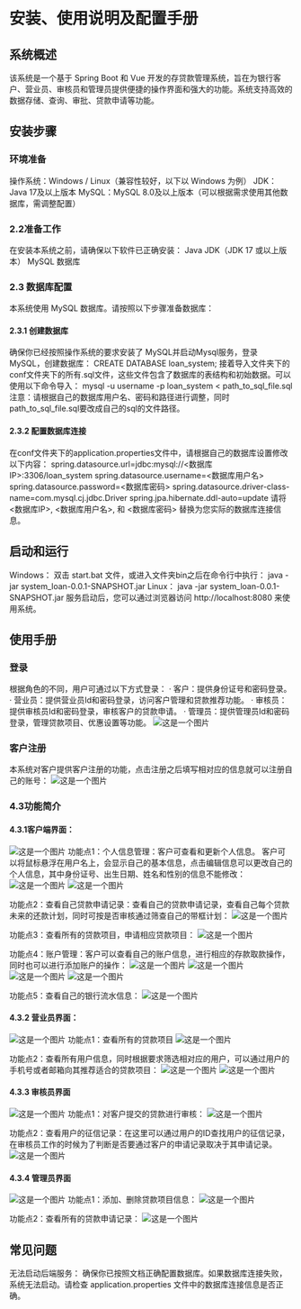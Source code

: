 # 安装、使用说明及配置手册
## 系统概述
该系统是一个基于 Spring Boot 和 Vue 开发的存贷款管理系统，旨在为银行客户、营业员、审核员和管理员提供便捷的操作界面和强大的功能。系统支持高效的数据存储、查询、审批、贷款申请等功能。
## 安装步骤
### 环境准备
操作系统：Windows / Linux（兼容性较好，以下以 Windows 为例）
JDK：Java 17及以上版本
MySQL：MySQL 8.0及以上版本（可以根据需求使用其他数据库，需调整配置）
### 2.2准备工作
在安装本系统之前，请确保以下软件已正确安装：
Java JDK（JDK 17 或以上版本）
MySQL 数据库
### 2.3 数据库配置
本系统使用 MySQL 数据库。请按照以下步骤准备数据库：
#### 2.3.1 创建数据库
确保你已经按照操作系统的要求安装了 MySQL并启动Mysql服务，登录 MySQL，创建数据库：
CREATE DATABASE loan_system;
接着导入文件夹下的conf文件夹下的所有.sql文件，这些文件包含了数据库的表结构和初始数据。可以使用以下命令导入：
mysql -u username -p loan_system < path_to_sql_file.sql
注意：请根据自己的数据库用户名、密码和路径进行调整，同时path_to_sql_file.sql要改成自己的sql的文件路径。
#### 2.3.2 配置数据库连接
在conf文件夹下的application.properties文件中，请根据自己的数据库设置修改以下内容：
spring.datasource.url=jdbc:mysql://<数据库IP>:3306/loan_system
spring.datasource.username=<数据库用户名>
spring.datasource.password=<数据库密码>
spring.datasource.driver-class-name=com.mysql.cj.jdbc.Driver
spring.jpa.hibernate.ddl-auto=update
请将 <数据库IP>, <数据库用户名>, 和 <数据库密码> 替换为您实际的数据库连接信息。
## 启动和运行
Windows：
双击 start.bat 文件，或进入文件夹bin之后在命令行中执行：
java -jar system_loan-0.0.1-SNAPSHOT.jar
Linux：
java -jar system_loan-0.0.1-SNAPSHOT.jar
服务启动后，您可以通过浏览器访问 http://localhost:8080 来使用系统。
## 使用手册
### 登录

根据角色的不同，用户可通过以下方式登录：
·  客户：提供身份证号和密码登录。
·  营业员：提供营业员Id和密码登录，访问客户管理和贷款推荐功能。
·  审核员：提供审核员Id和密码登录，审核客户的贷款申请。
·  管理员：提供管理员Id和密码登录，管理贷款项目、优惠设置等功能。
![这是一个图片](images/image1.png)

### 客户注册
本系统对客户提供客户注册的功能，点击注册之后填写相对应的信息就可以注册自己的账号：
![这是一个图片](images/image2.png)

### 4.3功能简介
#### 4.3.1客户端界面：
![这是一个图片](images/image4.png)
功能点1：个人信息管理：客户可查看和更新个人信息。
客户可以将鼠标悬浮在用户名上，会显示自己的基本信息，点击编辑信息可以更改自己的个人信息，其中身份证号、出生日期、姓名和性别的信息不能修改：
![这是一个图片](images/image5.png)
![这是一个图片](images/image6.png)

功能点2：查看自己贷款申请记录：查看自己的贷款申请记录，查看自己每个贷款未来的还款计划，同时可按是否审核通过筛查自己的带框计划：
![这是一个图片](images/image7.png)

功能点3：查看所有的贷款项目，申请相应贷款项目：
![这是一个图片](images/image8.png)

功能点4：账户管理：客户可以查看自己的账户信息，进行相应的存款取款操作，同时也可以进行添加账户的操作：
![这是一个图片](images/image9.png)
![这是一个图片](images/image10.png)
![这是一个图片](images/image11.png)
![这是一个图片](images/image12.png)


功能点5：查看自己的银行流水信息：
![这是一个图片](images/image13.png)

#### 4.3.2 营业员界面：
![这是一个图片](images/image14.png)
功能点1：查看所有的贷款项目
![这是一个图片](images/image15.png)

功能点2：查看所有用户信息，同时根据要求筛选相对应的用户，可以通过用户的手机号或者邮箱向其推荐适合的贷款项目：
![这是一个图片](images/image16.png)
![这是一个图片](images/image17.png)

#### 4.3.3 审核员界面

![这是一个图片](images/image18.png)
功能点1：对客户提交的贷款进行审核：
![这是一个图片](images/image19.png)

功能点2：查看用户的征信记录：在这里可以通过用户的ID查找用户的征信记录，在审核员工作的时候为了判断是否要通过客户的申请记录取决于其申请记录。
![这是一个图片](images/image20.png)
#### 4.3.4 管理员界面
![这是一个图片](images/image21.png)
功能点1：添加、删除贷款项目信息：
![这是一个图片](images/image22.png)

功能点2：查看所有的贷款申请记录：
![这是一个图片](images/image23.png)
## 常见问题
无法启动后端服务：
确保你已按照文档正确配置数据库。如果数据库连接失败，系统无法启动。请检查 application.properties 文件中的数据库连接信息是否正确。

